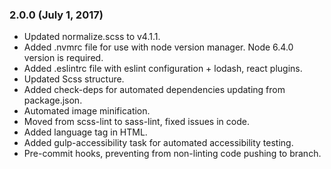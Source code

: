 ### 2.0.0 (July 1, 2017)

* Updated normalize.scss to v4.1.1.
* Added .nvmrc file for use with node version manager. Node 6.4.0 version is required.
* Added .eslintrc file with eslint configuration + lodash, react plugins.
* Updated Scss structure.
* Added check-deps for automated dependencies updating from package.json.
* Automated image minification.
* Moved from scss-lint to sass-lint, fixed issues in code.
* Added language tag in HTML.
* Added gulp-accessibility task for automated accessibility testing.
* Pre-commit hooks, preventing from non-linting code pushing to branch.


